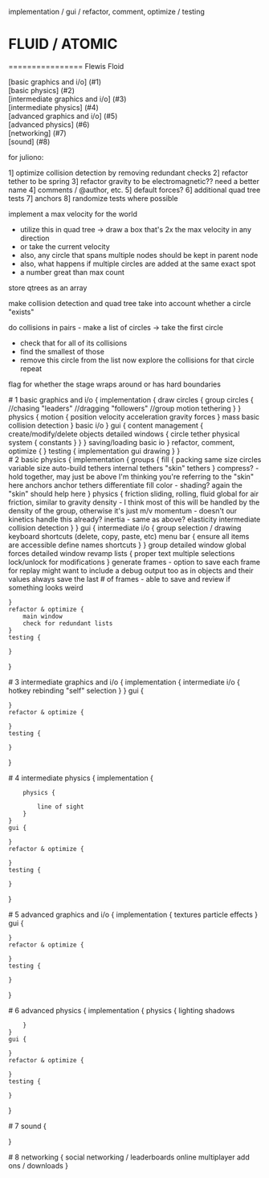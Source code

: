 implementation / gui / refactor, comment, optimize / testing

# FLUID / ATOMIC
================
Flewis
Floid

[basic graphics and i/o] (#1)  
[basic physics] (#2)  
[intermediate graphics and i/o] (#3)  
[intermediate physics] (#4)  
[advanced graphics and i/o] (#5)  
[advanced physics] (#6)  
[networking] (#7)  
[sound] (#8)  

for juliono:

1] optimize collision detection by removing redundant checks
2] refactor tether to be spring
3] refactor gravity to be electromagnetic?? need a better name
4] comments / @author, etc.
5] default forces?
6] additional quad tree tests
7] anchors
8] randomize tests where possible

implement a max velocity for the world
- utilize this in quad tree ->
draw a box that's 2x the max velocity in any direction
- or take the current velocity
- also, any circle that spans multiple nodes should be kept in parent node
- also, what happens if multiple circles are added at the same exact spot
- a number great than max count

store qtrees as an array

make collision detection and quad tree take into account whether a circle "exists"

do collisions in pairs -
make a list of circles ->
take the first circle
- check that for all of its collisions
- find the smallest of those
- remove this circle from the list
now explore the collisions for that circle
repeat

flag for whether the stage wraps around or has hard boundaries

<div id="1"></div>
# 1 basic graphics and i/o {
	implementation {
		draw circles {
			group circles {
				//chasing "leaders"
				//dragging "followers"
				//group motion
				tethering
			}
		}
		physics {
			motion {
				position
				velocity
				acceleration
				gravity
				forces
			}
			mass
			basic collision detection
		}
		basic i/o
	}
	gui {
		content management {
			create/modify/delete objects
			detailed windows {
				circle
				tether
				physical system {
					constants
				}
			}
		}
		saving/loading
		basic io
	}
	refactor, comment, optimize {
	}
	testing {
		implementation
		gui
		drawing
	}
}

<div id="2"></div>
# 2 basic physics {
	implementation {
		groups {
			fill {
				packing
				same size circles
				variable size
				auto-build tethers
				internal tethers
				"skin" tethers
			}
			compress? - hold together, may just be above
			I'm thinking you're referring to the "skin" here
			anchors
			anchor tethers
			differentiate
			fill color - shading?
			again the "skin" should help here
		}
		physics {
			friction
			sliding, rolling, fluid
			global for air friction, similar to gravity
			density - I think most of this will be handled by the density of the group, otherwise it's just m/v
			momentum - doesn't our kinetics handle this already?
			inertia -  same as above?
			elasticity
			intermediate collision detection
		}
	}
	gui {
		intermediate i/o {
			group selection / drawing
			keyboard shortcuts (delete, copy, paste, etc)
			menu bar {
				ensure all items are accessible
				define names
				shortcuts
			}
		}
		group detailed window
		global forces detailed window
		revamp lists {
			proper text
			multiple selections
			lock/unlock for modifications
		}
		generate frames - option to save each frame for replay
		might want to include a debug output too as in objects and their values
		always save the last # of frames - able to save and review if something looks weird
		
	}
	refactor & optimize {
		main window
		check for redundant lists
	}
	testing {
		
	}
}

<div id="3"></div>
# 3 intermediate graphics and i/o {
	implementation {
		intermediate i/o {
			hotkey rebinding
			"self" selection
		}
	}
	gui {
		
	}
	refactor & optimize {
		
	}
	testing {
		
	}
}

<div id="4"></div>
# 4 intermediate physics {
	implementation {
		
		physics {
			
			line of sight
		}
	}
	gui {
		
	}
	refactor & optimize {
		
	}
	testing {
		
	}
}

<div id="5"></div>
# 5 advanced graphics and i/o {
	implementation {
		textures
		particle effects
	}
	gui {
		
	}
	refactor & optimize {
		
	}
	testing {
		
	}
}

<div id="6"></div>
# 6 advanced physics {
	implementation {
		physics {
			lighting
			shadows
			
		}
	}
	gui {
		
	}
	refactor & optimize {
		
	}
	testing {
		
	}
}

<div id="7"></div>
# 7 sound {
	
}

<div id="8"></div>
# 8 networking {
	social networking / leaderboards
	online multiplayer
	add ons / downloads
}